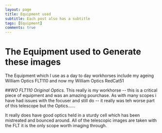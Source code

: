 ```yaml
---
layout: page
title: Equipment used
subtitle: Each post also has a subtitle
tags: [Equipment]
comments: true
---
```

# The Equipment used to Generate these images

The Equipment which I use as a day to day workhorses include my ageing William Optics FLT110 and now my William Optics RedCat51

##_WO FLT110 Original Optics._
This really is my workhorse -- this is a critical piece of equipment and was an amazing pourchase. As with many scopes i have had issues with the focuser and still do -- it really was teh worse part of this telescope but the Optics......

It really does have good optics held in a sturdy cell which has been mistreated and bounced around. All of the telescopic images are taken with the FLT it is the only scope worth imaging through.


